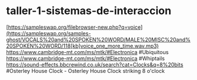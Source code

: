 # taller-1-sistemas-de-interaccion
[https://sampleswap.org/filebrowser-new.php?q=voice](https://sampleswap.org/samples-ghost/VOCALS%20and%20SPOKEN%20WORD/MALE%20MISC%20and%20SPOKEN%20WORD/118[kb]voice_one_more_time.wav.mp3)
https://www.cambridge-mt.com/ms/mtk/#Electronica   #Ubiquitous 
https://www.cambridge-mt.com/ms/mtk/#Electronica   #Whiptails
https://sound-effects.bbcrewind.co.uk/search?cat=Clocks&q=8%20bits #Osterley House Clock - Osterley House Clock striking 8 o'clock
